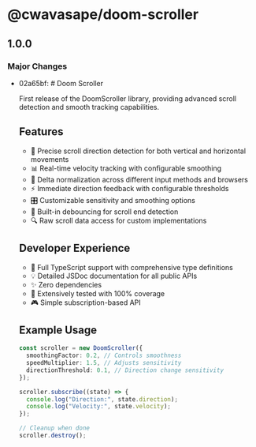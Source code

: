 # @cwavasape/doom-scroller

## 1.0.0

### Major Changes

- 02a65bf: # Doom Scroller

  First release of the DoomScroller library, providing advanced scroll detection and smooth tracking capabilities.

  ## Features

  - 🎯 Precise scroll direction detection for both vertical and horizontal movements
  - 📊 Real-time velocity tracking with configurable smoothing
  - 🔄 Delta normalization across different input methods and browsers
  - ⚡ Immediate direction feedback with configurable thresholds
  - 🎛️ Customizable sensitivity and smoothing options
  - 🧮 Built-in debouncing for scroll end detection
  - 🔍 Raw scroll data access for custom implementations

  ## Developer Experience

  - 📝 Full TypeScript support with comprehensive type definitions
  - 💡 Detailed JSDoc documentation for all public APIs
  - ✨ Zero dependencies
  - 🧪 Extensively tested with 100% coverage
  - 🎮 Simple subscription-based API

  ## Example Usage

  ```typescript
  const scroller = new DoomScroller({
    smoothingFactor: 0.2, // Controls smoothness
    speedMultiplier: 1.5, // Adjusts sensitivity
    directionThreshold: 0.1, // Direction change sensitivity
  });

  scroller.subscribe((state) => {
    console.log("Direction:", state.direction);
    console.log("Velocity:", state.velocity);
  });

  // Cleanup when done
  scroller.destroy();
  ```
